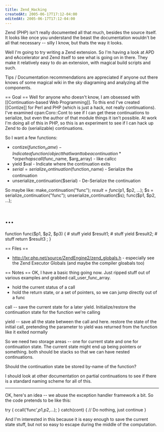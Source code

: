```yaml
---
title: Zend_Hacking
createdAt: 2005-06-17T17:12-04:00
editedAt: 2005-06-17T17:12-04:00
---
```


Zend (PHP) isn't really documented all that much, besides the source itself. It looks like once you understand the beast the documentation wouldn't be all that necessary -- silly I know, but thats the way it looks.

Well I'm going to try writing a Zend extension. So I'm having a look at APD and eAccelerator and Zend itself to see what is going on in there. They make it relatively easy to do an extension, with magical build scripts and such.

Tips / Documentation recommendations are appreciated if anyone out there knows of some magical wiki in the sky diagraming and analyzing all the components.

== Goal ==
Well for anyone who doesn't know, I am obsessed with [[Continuation-based Web Programming]]. To this end I've created [[Contize]] for Perl and PHP (which is just a hack, not really continuations). I've examined cpan:Coro::Cont to see if I can get these continuations to serialize, but even the author of that module things it isn't possible. At work I'm doing all of this in PHP, so this is an experiment to see if I can hack up Zend to do (serializable) continuations.

So I want a few functions:
* contize($function_name) - Indicate a function/object that I want to be a continuation
** or perhaps call($func_name, $arg_array) - like callcc
* yield $val - Indicate where the continuation exits
* $serial = serialize_continuation($function_name) - Serialize the continuation
* unserialize_continuation($serial) - De-Serialize the continuation

So maybe like:
  make_continuation("func");
  $result = func($p1, $p2, ...);
  $s = serialize_continuation("func");
  unserialize_continuation($s);
  func($p1, $p2, ...);
  # ...
  function func($p1, $p2, $p3) {
    # stuff
    yield $result1;
    # stuff
    yield $result2;
    # stuff
    return $result3 ;
  }

== Files ==
* http://lxr.php.net/source/ZendEngine2/zend_globals.h - especially see the Zend Executor Globals (and maybe the compiler gloabals too)

== Notes ==
OK, I have a basic thing going now. Just ripped stuff out of various examples and grabbed call_user_func_array.
* hold the current status of a call
* hold the return state, or a set of pointers, so we can jump directly out of a func

call -- save the current state for a later yield. Initialize/restore the continuation state for the function we're calling

yield -- save all the state between the call and here. restore the state of the initial call, pretending the parameter to yield was returned from the function like it exited normally

So we need two storage areas -- one for current state and one for continuation state. The current state might end up being pointers or something. both should be stacks so that we can have nested continuations.

Should the continuation state be stored by-name of the function?

I should look at other documentation on partial continuations to see if there is a standard naming scheme for all of this.

----

OK, here's an idea -- we abuse the exception handler framework a bit. So the code pretends to be like this:

try {
  ccall('func',$p1,$p2,...);
} catch(cont) {
  // Do nothing, just continue
}

And I'm interested in this because it is easy enough to save the current state stuff, but not so easy to escape during the middle of the computation.

